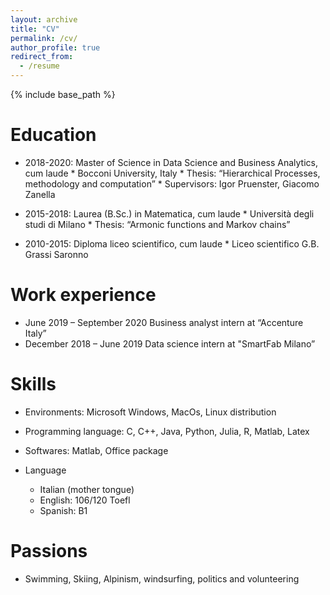 ```yaml
---
layout: archive
title: "CV"
permalink: /cv/
author_profile: true
redirect_from:
  - /resume
---
```


{% include base_path %}

Education
======

* 2018-2020: 	Master of Science in Data Science and Business Analytics, cum laude
	  * Bocconi University, Italy
	  * Thesis: “Hierarchical Processes, methodology and computation”
	  * Supervisors: Igor Pruenster, Giacomo Zanella

* 2015-2018:	Laurea (B.Sc.) in Matematica, cum laude
	  * Università degli studi di Milano 
	  * Thesis: “Armonic functions and Markov chains”

* 2010-2015:	 Diploma liceo scientifico, cum laude 
		* Liceo scientifico G.B. Grassi Saronno


Work experience
======
* June 2019 – September 2020 	Business analyst intern at “Accenture Italy” 
* December 2018 – June 2019 	Data science intern at "SmartFab Milano”

  
Skills
======
* Environments: Microsoft Windows, MacOs, Linux distribution
* Programming language: C, C++, Java, Python, Julia, R, Matlab, Latex
* Softwares: Matlab, Office package

* Language
  * Italian (mother tongue)
  * English: 106/120 Toefl 
  * Spanish: B1 

  
Passions
======
* Swimming, Skiing, Alpinism, windsurfing, politics and volunteering 
